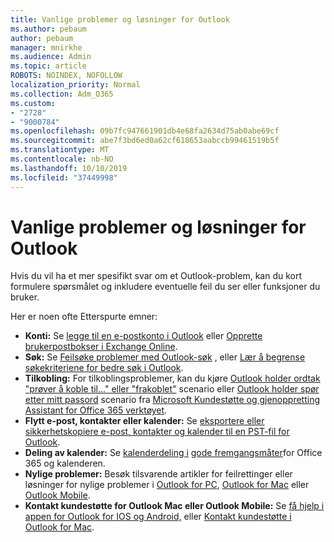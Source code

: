 ```yaml
---
title: Vanlige problemer og løsninger for Outlook
ms.author: pebaum
author: pebaum
manager: mnirkhe
ms.audience: Admin
ms.topic: article
ROBOTS: NOINDEX, NOFOLLOW
localization_priority: Normal
ms.collection: Adm_O365
ms.custom:
- "2728"
- "9000784"
ms.openlocfilehash: 09b7fc947661901db4e68fa2634d75ab0abe69cf
ms.sourcegitcommit: abe7f3bd6ed0a62cf618653aabccb99461519b5f
ms.translationtype: MT
ms.contentlocale: nb-NO
ms.lasthandoff: 10/10/2019
ms.locfileid: "37449998"
---
```

# <a name="outlook-common-issues-and-resolutions"></a>Vanlige problemer og løsninger for Outlook

Hvis du vil ha et mer spesifikt svar om et Outlook-problem, kan du kort formulere spørsmålet og inkludere eventuelle feil du ser eller funksjoner du bruker.

Her er noen ofte Etterspurte emner:

- **Konti:** Se [legge til en e-postkonto i Outlook](https://support.office.com/article/6e27792a-9267-4aa4-8bb6-c84ef146101b) eller [Opprette brukerpostbokser i Exchange Online](https://docs.microsoft.com/Exchange/recipients-in-exchange-online/create-user-mailboxes).
- **Søk:** Se [Feilsøke problemer med Outlook-søk](https://support.office.com/article/2556b11f-f4d8-46be-b0a7-de33a3f4f066) , eller [Lær å begrense søkekriteriene for bedre søk i Outlook](https://support.office.com/article/D824D1E9-A255-4C8A-8553-276FB895A8DA).
- **Tilkobling:** For tilkoblingsproblemer, kan du kjøre [Outlook holder ordtak "prøver å koble til..." eller "frakoblet"](https://aka.ms/SaRA-OutlookDisconnect) scenario eller [Outlook holder spør etter mitt passord](https://aka.ms/SaRA-OutlookPwdPrompt) scenario fra [Microsoft Kundestøtte og gjenoppretting Assistant for Office 365 verktøyet](https://diagnostics.outlook.com/#/).
- **Flytt e-post, kontakter eller kalender:** Se [eksportere eller sikkerhetskopiere e-post, kontakter og kalender til en PST-fil for Outlook](https://support.office.com/article/14252b52-3075-4e9b-be4e-ff9ef1068f91).
- **Deling av kalender:** Se [kalenderdeling i](https://support.office.com/article/b576ecc3-0945-4d75-85f1-5efafb8a37b4) [gode fremgangsmåter](https://support.office.com/article/D93F72D3-2361-4E0D-8D6A-5C4939C17F39)for Office 365 og kalenderen.
- **Nylige problemer:** Besøk tilsvarende artikler for feilrettinger eller løsninger for nylige problemer i [Outlook for PC](https://support.office.com/article/ecf61305-f84f-4e13-bb73-95a214ac1230), [Outlook for Mac](https://support.office.com/article/54afa5e3-db38-422a-9d94-3b55330ded8e) eller [Outlook Mobile](https://support.office.com/article/a264ef01-9c88-48fb-9285-7017e4f31f02).
- **Kontakt kundestøtte for Outlook Mac eller Outlook Mobile:** Se [få hjelp i appen for Outlook for IOS og Android,](https://support.office.com/article/218a22d1-9fa5-4889-b689-de1c63493243) eller [Kontakt kundestøtte i Outlook for Mac](https://support.office.com/article/d0410177-8e65-4487-93f7-206a3a3d71a8).